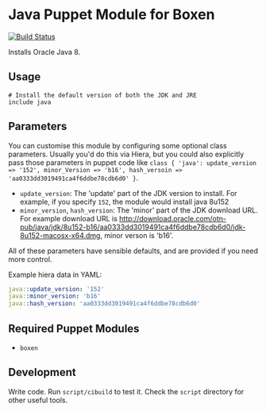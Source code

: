 # Java Puppet Module for Boxen

[![Build Status](https://travis-ci.org/boxen/puppet-java.png?branch=master)](https://travis-ci.org/boxen/puppet-java)

Installs Oracle Java 8.


## Usage

```puppet
# Install the default version of both the JDK and JRE
include java
```

## Parameters

You can customise this module by configuring some optional class parameters. Usually you'd do this via Hiera, but you could also explicitly pass those parameters in puppet code like `class { 'java': update_version => '152', minor_Version => 'b16', hash_versoin => 'aa0333dd3019491ca4f6ddbe78cdb6d0' }`.

* `update_version`: The 'update' part of the JDK version to install. For example, if you specify `152`, the module would install java 8u152
* `minor_version`, `hash_version`: The 'minor' part of the JDK download URL. For example download URL is http://download.oracle.com/otn-pub/java/jdk/8u152-b16/aa0333dd3019491ca4f6ddbe78cdb6d0/jdk-8u152-macosx-x64.dmg, minor verson is 'b16'.

All of these parameters have sensible defaults, and are provided if you need more control.

Example hiera data in YAML:

```yaml
java::update_version: '152'
java::minor_version: 'b16'
java::hash_version: 'aa0333dd3019491ca4f6ddbe78cdb6d0'
```

## Required Puppet Modules

* `boxen`

## Development

Write code. Run `script/cibuild` to test it. Check the `script`
directory for other useful tools.

